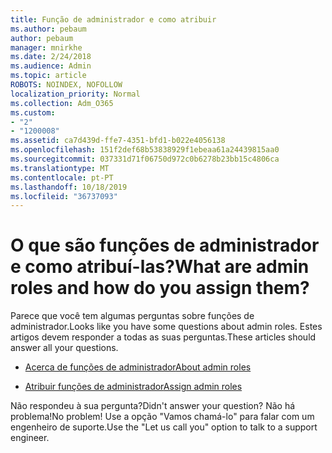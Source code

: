 ```yaml
---
title: Função de administrador e como atribuir
ms.author: pebaum
author: pebaum
manager: mnirkhe
ms.date: 2/24/2018
ms.audience: Admin
ms.topic: article
ROBOTS: NOINDEX, NOFOLLOW
localization_priority: Normal
ms.collection: Adm_O365
ms.custom:
- "2"
- "1200008"
ms.assetid: ca7d439d-ffe7-4351-bfd1-b022e4056138
ms.openlocfilehash: 151f2def68b53838929f1ebeaa61a24439815aa0
ms.sourcegitcommit: 037331d71f06750d972c0b6278b23bb15c4806ca
ms.translationtype: MT
ms.contentlocale: pt-PT
ms.lasthandoff: 10/18/2019
ms.locfileid: "36737093"
---
```

# <a name="what-are-admin-roles-and-how-do-you-assign-them"></a><span data-ttu-id="03831-102">O que são funções de administrador e como atribuí-las?</span><span class="sxs-lookup"><span data-stu-id="03831-102">What are admin roles and how do you assign them?</span></span>

<span data-ttu-id="03831-103">Parece que você tem algumas perguntas sobre funções de administrador.</span><span class="sxs-lookup"><span data-stu-id="03831-103">Looks like you have some questions about admin roles.</span></span> <span data-ttu-id="03831-104">Estes artigos devem responder a todas as suas perguntas.</span><span class="sxs-lookup"><span data-stu-id="03831-104">These articles should answer all your questions.</span></span>
  
- [<span data-ttu-id="03831-105">Acerca de funções de administrador</span><span class="sxs-lookup"><span data-stu-id="03831-105">About admin roles</span></span>](https://docs.microsoft.com/office365/admin/add-users/about-admin-roles)

- [<span data-ttu-id="03831-106">Atribuir funções de administrador</span><span class="sxs-lookup"><span data-stu-id="03831-106">Assign admin roles</span></span>](https://docs.microsoft.com/office365/admin/add-users/assign-admin-roles)

<span data-ttu-id="03831-107">Não respondeu à sua pergunta?</span><span class="sxs-lookup"><span data-stu-id="03831-107">Didn't answer your question?</span></span> <span data-ttu-id="03831-108">Não há problema!</span><span class="sxs-lookup"><span data-stu-id="03831-108">No problem!</span></span> <span data-ttu-id="03831-109">Use a opção "Vamos chamá-lo" para falar com um engenheiro de suporte.</span><span class="sxs-lookup"><span data-stu-id="03831-109">Use the "Let us call you" option to talk to a support engineer.</span></span>
  